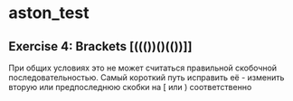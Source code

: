 # aston_test
## Exercise 4: Brackets [((())()(())]]
При общих условиях это не может считаться правильной скобочной последовательностью.
Самый короткий путь исправить её - изменить вторую или предпоследнюю скобки на [ или ) соответственно

